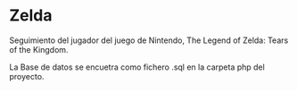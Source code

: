 # Zelda
Seguimiento del jugador del juego de Nintendo, The Legend of Zelda: Tears of the Kingdom.

La Base de datos se encuetra como fichero .sql en la carpeta php del proyecto.
